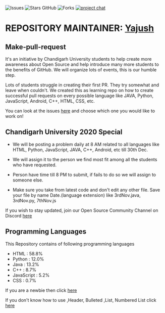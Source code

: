 ![Issues](https://img.shields.io/github/issues/Wannabegeeks/GithubBeginners)
![Stars GitHub](https://img.shields.io/github/stars/Wannabegeeks/GithubBeginners)
![Forks](https://img.shields.io/github/forks/Wannabegeeks/GithubBeginners)
[![project chat](https://img.shields.io/badge/Discord-join--chat-brightgreen)](https://discord.gg/tvkwnZy2cV)

# REPOSITORY MAINTAINER: [Yajush](https://github.com/notsoocool)

## Make-pull-request
It's an initiative by Chandigarh University students to help create more awareness about Open Source and help introduce many more students to the benefits of GitHub. We will organize lots of events, this is our humble step.

Lots of students struggle in creating their first PR. They try somewhat and leave when couldn't. We created this as learning repo on how to create successful pull requests on every possible language like JAVA, Python, JavaScript, Android, C++, HTML, CSS, etc.

You can look at the issues [here](https://github.com/Wannabegeeks/GithubBeginners/issues) and choose which one you would like to work on! 

## Chandigarh University 2020 Special

- We will be posting a problem daily at 8 AM related to all languages like HTML, Python, JavaScript, JAVA, C++, Android, etc till 30th Dec.

- We will assign it to the person we find most fit among all the students who have requested.

- Person have time till 8 PM to submit, if fails to do so we will assign to someone else.

- Make sure you take from latest code and don't edit any other file. Save your file by name Date.(language extension) like 3rdNov.java, 3rdNov.py, 7thNov.js

If you wish to stay updated, join our Open Source Community Channel on Discord [here](https://discord.gg/tvkwnZy2cV)

## Programming Languages 
This Repository contains of following programming languages
  -  HTML : 58.8%
  -  Python : 12.0%
  -  Java : 13.2% 
  -  C++ : 8.7%
  - JavaScript : 5.2% 
  - CSS : 0.7%

If you are a newbie then click [here](https://github.com/Wannabegeeks/GithubBeginners/tree/main/FirstTimers)

If you don't know how to use ,Header, Bulleted ,List, Numbered List click [here](https://github.com/Wannabegeeks/GithubBeginners/tree/gh-pages)
